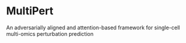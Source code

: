 # MultiPert
An adversarially aligned and attention-based framework for single-cell multi-omics perturbation prediction
